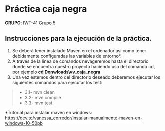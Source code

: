 # Práctica caja negra 
**GRUPO**: IWT-41 Grupo 5

## Instrucciones para la ejecución de la práctica.

1. Se deberá tener instalado Maven en el ordenador así como tener debidamente configuradas las variables de entorno*.
2. A través de la linea de comandos nevageremos hasta el directorio donde se encuentra nuestro proyecto haciendo uso del comando cd, por ejemplo **cd Donwloads\vv_caja_negra**
3. Una vez estemos dentro del directorio deseado deberemos ejecutar los siguientes comandos para ejecutar los test:
  >- 3.1- mvn clean
  >- 3.2- mvn compile
  >- 3.3- mvn test
  
  
*Tutorial para instalar maven en windows: https://dev.to/vanessa_corredor/instalar-manualmente-maven-en-windows-10-50pb


